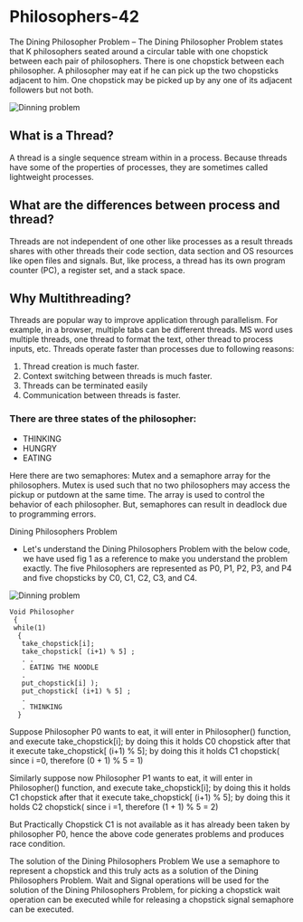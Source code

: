 # Philosophers-42

The Dining Philosopher Problem – The Dining Philosopher Problem states that K philosophers seated around a circular table with one chopstick between each pair of philosophers. There is one chopstick between each philosopher. A philosopher may eat if he can pick up the two chopsticks adjacent to him. One chopstick may be picked up by any one of its adjacent followers but not both. 


![Dinning problem](https://media.geeksforgeeks.org/wp-content/uploads/dining_philosopher_problem.png)

## What is a Thread?
A thread is a single sequence stream within in a process. Because threads have some of the properties of processes, they are sometimes called lightweight processes.

## What are the differences between process and thread?
Threads are not independent of one other like processes as a result threads shares with other threads their code section, data section and OS resources like open files and signals. But, like process, a thread has its own program counter (PC), a register set, and a stack space.

## Why Multithreading?
Threads are popular way to improve application through parallelism. For example, in a browser, multiple tabs can be different threads. MS word uses multiple threads, one thread to format the text, other thread to process inputs, etc.
Threads operate faster than processes due to following reasons:
1) Thread creation is much faster.
2) Context switching between threads is much faster.
3) Threads can be terminated easily
4) Communication between threads is faster.

### There are three states of the philosopher: 

* THINKING 
* HUNGRY
* EATING

 Here there are two semaphores: Mutex and a semaphore array for the philosophers. Mutex is used such that no two philosophers may access the pickup or putdown at the same time. The array is used to control the behavior of each philosopher. But, semaphores can result in deadlock due to programming errors.
 
 
 Dining Philosophers Problem
 
 
 - Let's understand the Dining Philosophers Problem with the below code, we have used fig 1 as a reference to make you understand the problem exactly. The five Philosophers are represented as P0, P1, P2, P3, and P4 and five chopsticks by C0, C1, C2, C3, and C4.

![Dinning problem](https://static.javatpoint.com/operating-system/images/os-dining-philosophers-problem2.png)

```
Void Philosopher  
 {  
 while(1)  
  {  
   take_chopstick[i];  
   take_chopstick[ (i+1) % 5] ;  
   . .  
   . EATING THE NOODLE  
   .  
   put_chopstick[i] );  
   put_chopstick[ (i+1) % 5] ;  
   .  
   . THINKING  
  }  
```


Suppose Philosopher P0 wants to eat, it will enter in Philosopher() function, and execute take_chopstick[i]; by doing this it holds C0 chopstick after that it execute take_chopstick[ (i+1) % 5]; by doing this it holds C1 chopstick( since i =0, therefore (0 + 1) % 5 = 1)

Similarly suppose now Philosopher P1 wants to eat, it will enter in Philosopher() function, and execute take_chopstick[i]; by doing this it holds C1 chopstick after that it execute take_chopstick[ (i+1) % 5]; by doing this it holds C2 chopstick( since i =1, therefore (1 + 1) % 5 = 2)

But Practically Chopstick C1 is not available as it has already been taken by philosopher P0, hence the above code generates problems and produces race condition.

The solution of the Dining Philosophers Problem
We use a semaphore to represent a chopstick and this truly acts as a solution of the Dining Philosophers Problem. Wait and Signal operations will be used for the solution of the Dining Philosophers Problem, for picking a chopstick wait operation can be executed while for releasing a chopstick signal semaphore can be executed.
